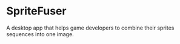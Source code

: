 # SpriteFuser
A desktop app that helps game developers to combine their sprites sequences into one image.
